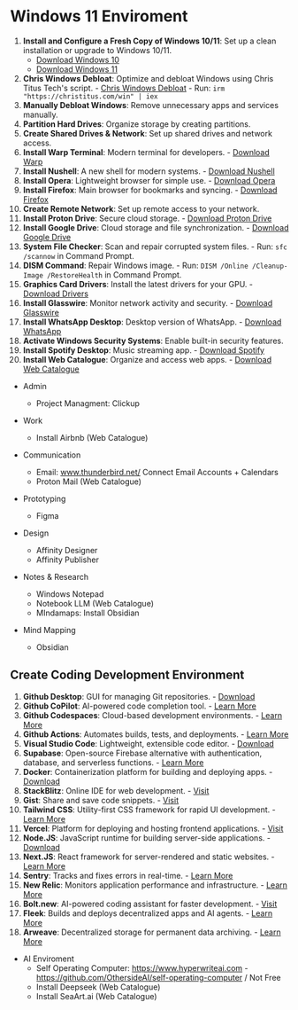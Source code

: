 # Windows 11 Enviroment

1. **Install and Configure a Fresh Copy of Windows 10/11**: Set up a clean installation or upgrade to Windows 10/11.  
   - [Download Windows 10](https://www.microsoft.com/software-download/windows10)  
   - [Download Windows 11](https://www.microsoft.com/software-download/windows11)
2. **Chris Windows Debloat**: Optimize and debloat Windows using Chris Titus Tech's script. - [Chris Windows Debloat](https://github.com/ChrisTitusTech/winutil) - Run: `irm "https://christitus.com/win" | iex`
3. **Manually Debloat Windows**: Remove unnecessary apps and services manually.
4. **Partition Hard Drives**: Organize storage by creating partitions.
5. **Create Shared Drives & Network**: Set up shared drives and network access.
6. **Install Warp Terminal**: Modern terminal for developers. - [Download Warp](https://www.warp.dev/)
7. **Install Nushell**: A new shell for modern systems. - [Download Nushell](https://www.nushell.sh/)
8. **Install Opera**: Lightweight browser for simple use. - [Download Opera](https://www.opera.com/)
9. **Install Firefox**: Main browser for bookmarks and syncing. - [Download Firefox](https://www.mozilla.org/firefox/)
10. **Create Remote Network**: Set up remote access to your network.
11. **Install Proton Drive**: Secure cloud storage. - [Download Proton Drive](https://proton.me/drive)
12. **Install Google Drive**: Cloud storage and file synchronization. - [Download Google Drive](https://www.google.com/drive/)
13. **System File Checker**: Scan and repair corrupted system files. - Run: `sfc /scannow` in Command Prompt.
14. **DISM Command**: Repair Windows image. - Run: `DISM /Online /Cleanup-Image /RestoreHealth` in Command Prompt.
15. **Graphics Card Drivers**: Install the latest drivers for your GPU. - [Download Drivers](https://www.gigabyte.com/Graphics-Card/GV-N166SOC-6GD/support#support-dl-utility)
16. **Install Glasswire**: Monitor network activity and security. - [Download Glasswire](https://www.glasswire.com/)
17. **Install WhatsApp Desktop**: Desktop version of WhatsApp. - [Download WhatsApp](https://www.whatsapp.com/download)
18. **Activate Windows Security Systems**: Enable built-in security features.
19. **Install Spotify Desktop**: Music streaming app. - [Download Spotify](https://www.spotify.com/download/)
20. **Install Web Catalogue**: Organize and access web apps. - [Download Web Catalogue](https://webcatalog.io/)
 
+ Admin
  - Project Managment: Clickup
 
+ Work
  - Install Airbnb (Web Catalogue)

+ Communication
  - Email: www.thunderbird.net/ Connect Email Accounts + Calendars
  - Proton Mail (Web Catalogue)
 
+ Prototyping
  - Figma

+ Design
  - Affinity Designer
  - Affinity Publisher
 
+ Notes & Research
  - Windows Notepad
  - Notebook LLM (Web Catalogue)
  - MIndamaps: Install Obsidian
 
+ Mind Mapping
  - Obsidian
 
## Create Coding Development Environment
1. **Github Desktop**: GUI for managing Git repositories. - [Download](https://desktop.github.com/)
2. **Github CoPilot**: AI-powered code completion tool. - [Learn More](https://copilot.github.com/)
3. **Github Codespaces**: Cloud-based development environments. - [Learn More](https://github.com/features/codespaces)
4. **Github Actions**: Automates builds, tests, and deployments. - [Learn More](https://github.com/features/actions)
5. **Visual Studio Code**: Lightweight, extensible code editor. - [Download](https://code.visualstudio.com/)
6. **Supabase**: Open-source Firebase alternative with authentication, database, and serverless functions. - [Learn More](https://supabase.com/)
7. **Docker**: Containerization platform for building and deploying apps. - [Download](https://www.docker.com/)
8. **StackBlitz**: Online IDE for web development. - [Visit](https://stackblitz.com/)
9. **Gist**: Share and save code snippets. - [Visit](https://gist.github.com/)
10. **Tailwind CSS**: Utility-first CSS framework for rapid UI development. - [Learn More](https://tailwindcss.com/)
11. **Vercel**: Platform for deploying and hosting frontend applications. - [Visit](https://vercel.com/)
12. **Node.JS**: JavaScript runtime for building server-side applications. - [Download](https://nodejs.org/)
13. **Next.JS**: React framework for server-rendered and static websites. - [Learn More](https://nextjs.org/)
14. **Sentry**: Tracks and fixes errors in real-time. - [Learn More](https://sentry.io/)
15. **New Relic**: Monitors application performance and infrastructure. - [Learn More](https://newrelic.com/)
16. **Bolt.new**: AI-powered coding assistant for faster development. - [Visit](https://bolt.new/)
17. **Fleek**: Builds and deploys decentralized apps and AI agents. - [Learn More](https://fleek.xyz/)
18. **Arweave**: Decentralized storage for permanent data archiving. - [Learn More](https://arweave.org/)

+ AI Enviroment
  - Self Operating Computer: https://www.hyperwriteai.com - https://github.com/OthersideAI/self-operating-computer /  Not Free
  - Install Deepseek (Web Catalogue)
  - Install SeaArt.ai (Web Catalogue)
